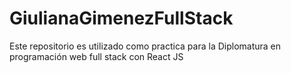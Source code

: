 # GiulianaGimenezFullStack
Este repositorio es utilizado como practica para la Diplomatura en programación web full stack con React JS
